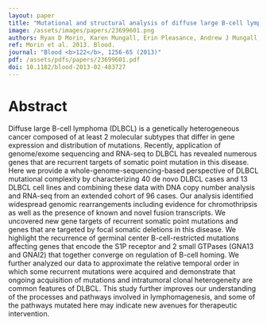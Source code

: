 ```yaml
---
layout: paper
title: "Mutational and structural analysis of diffuse large B-cell lymphoma using whole-genome sequencing."
image: /assets/images/papers/23699601.png
authors: Ryan D Morin, Karen Mungall, Erin Pleasance, Andrew J Mungall, Rodrigo Goya, Ryan D Huff, David W Scott, Jiarui Ding, Andrew Roth, Readman Chiu, Richard D Corbett, Fong Chun Chan, Maria Mendez-Lago, Diane L Trinh, Madison Bolger-Munro, Greg Taylor, Alireza Hadj Khodabakhshi, Susana Ben-Neriah, Julia Pon, Barbara Meissner, Bruce Woolcock, Noushin Farnoud, Sanja Rogic, Emilia L Lim, Nathalie A Johnson, Sohrab Shah, Steven Jones, Christian Steidl, Robert Holt, Inanc Birol, Richard Moore, Joseph M Connors, Randy D Gascoyne, Marco A Marra
ref: Morin et al. 2013. Blood.
journal: "Blood <b>122</b>, 1256-65 (2013)"
pdf: /assets/pdfs/papers/23699601.pdf
doi: 10.1182/blood-2013-02-483727
---
```


# Abstract

Diffuse large B-cell lymphoma (DLBCL) is a genetically heterogeneous cancer composed of at least 2 molecular subtypes that differ in gene expression and distribution of mutations. Recently, application of genome/exome sequencing and RNA-seq to DLBCL has revealed numerous genes that are recurrent targets of somatic point mutation in this disease. Here we provide a whole-genome-sequencing-based perspective of DLBCL mutational complexity by characterizing 40 de novo DLBCL cases and 13 DLBCL cell lines and combining these data with DNA copy number analysis and RNA-seq from an extended cohort of 96 cases. Our analysis identified widespread genomic rearrangements including evidence for chromothripsis as well as the presence of known and novel fusion transcripts. We uncovered new gene targets of recurrent somatic point mutations and genes that are targeted by focal somatic deletions in this disease. We highlight the recurrence of germinal center B-cell-restricted mutations affecting genes that encode the S1P receptor and 2 small GTPases (GNA13 and GNAI2) that together converge on regulation of B-cell homing. We further analyzed our data to approximate the relative temporal order in which some recurrent mutations were acquired and demonstrate that ongoing acquisition of mutations and intratumoral clonal heterogeneity are common features of DLBCL. This study further improves our understanding of the processes and pathways involved in lymphomagenesis, and some of the pathways mutated here may indicate new avenues for therapeutic intervention.

